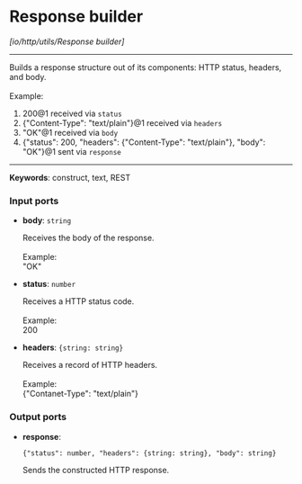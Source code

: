 # Response builder

_[io/http/utils/Response builder]_

---

Builds a response structure out of its components: HTTP status, headers, and body.<br>
<br>
Example:<br>
1. 200@1 received via `status`<br>
2. {"Content-Type": "text/plain"}@1 received via `headers`<br>
3. "OK"@1 received via `body`<br>
4. {"status": 200, "headers": {"Content-Type": "text/plain"}, "body": "OK"}@1 sent via `response`<br>

---

__Keywords__: construct, text, REST

### Input ports

* __body__: ` string `

    Receives the body of the response.<br>
    <br>
    Example:<br>
    "OK"<br>


* __status__: ` number `

    Receives a HTTP status code.<br>
    <br>
    Example:<br>
    200<br>


* __headers__: ` {string: string} `

    Receives a record of HTTP headers.<br>
    <br>
    Example:<br>
    {"Contanet-Type": "text/plain"}<br>

### Output ports

* __response__: 
    ```
    {"status": number, "headers": {string: string}, "body": string}
    ```

    Sends the constructed HTTP response.<br>

